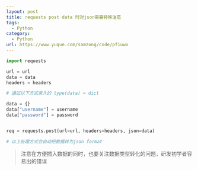```yaml
---
layout: post
title: requests post data 时对json需要特殊注意
tags:
  - Python
category:
  - Python
url: https://www.yuque.com/samzong/code/pfiuwx
---
```


```python
import requests

url = url
data = data
headers = headers

# 通过以下方式录入的 type(data) = dict

data = {}
data["username"] = username
data["password"] = password


req = requests.post(url=url, headers=headers, json=data)

# 以上处理方式会自动把数据转为json format
```

> 注意在方便插入数据的同时，也要关注数据类型转化的问题，研发初学者容易出的错误
